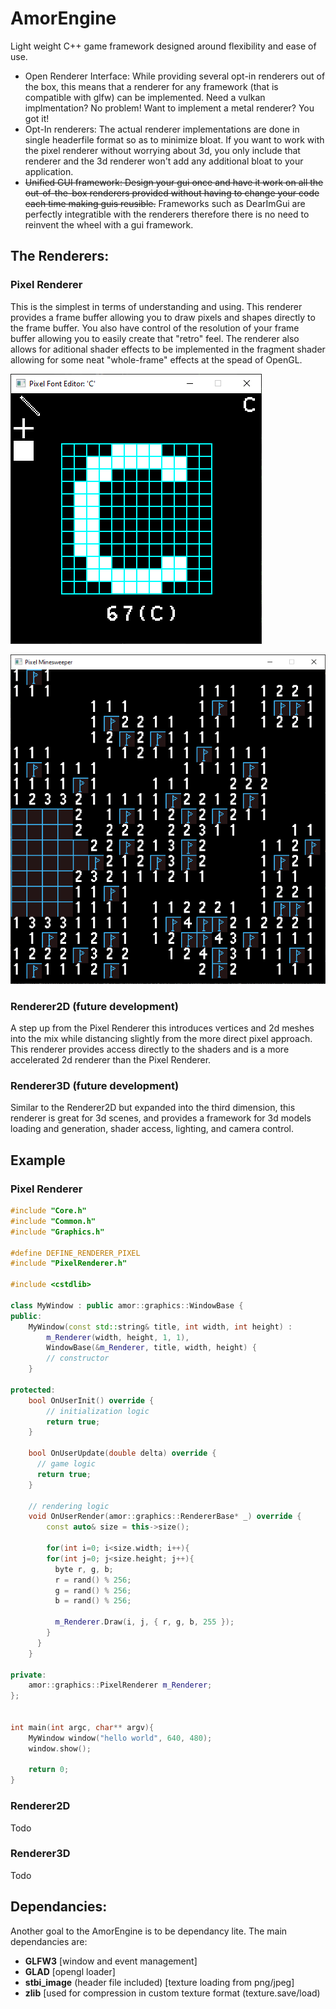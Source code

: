 # AmorEngine
Light weight C++ game framework designed around flexibility and ease of use.

* Open Renderer Interface: While providing several opt-in renderers out of the box, this means that a renderer for any framework (that is compatible with glfw) can be implemented. Need a vulkan implmentation? No problem! Want to implement a metal renderer? You got it!
* Opt-In renderers: The actual renderer implementations are done in single headerfile format so as to minimize bloat. If you want to work with the pixel renderer without worrying about 3d, you only include that renderer and the 3d renderer won't add any additional bloat to your application.
* ~~Unified GUI framework: Design your gui once and have it work on all the out-of-the-box renderers provided without having to change your code each time making guis reusible.~~ Frameworks such as DearImGui are perfectly integratible with the renderers therefore there is no need to reinvent the wheel with a gui framework.


## The Renderers:
### Pixel Renderer
This is the simplest in terms of understanding and using. This renderer provides a frame buffer allowing you to draw pixels and shapes directly to the frame buffer. You also have control of the resolution of your frame buffer allowing you to easily create that "retro" feel. The renderer also allows for aditional shader effects to be implemented in the fragment shader allowing for some neat "whole-frame" effects at the spead of OpenGL.

![PixelFontTool](https://github.com/Ctl-F/AmorEngine/blob/master/content/pixeltool.screenshot.png?raw=true)

![Minesweeper](https://github.com/Ctl-F/AmorEngine/blob/master/content/minesweeper.png?raw=true)

### Renderer2D (future development)
A step up from the Pixel Renderer this introduces vertices and 2d meshes into the mix while distancing slightly from the more direct pixel approach. This renderer provides access directly to the shaders and is a more accelerated 2d renderer than the Pixel Renderer.

### Renderer3D (future development)
Similar to the Renderer2D but expanded into the third dimension, this renderer is great for 3d scenes, and provides a framework for 3d models loading and generation, shader access, lighting, and camera control.


## Example
### Pixel Renderer
```cpp
#include "Core.h"
#include "Common.h"
#include "Graphics.h"

#define DEFINE_RENDERER_PIXEL
#include "PixelRenderer.h"

#include <cstdlib>

class MyWindow : public amor::graphics::WindowBase {
public:
    MyWindow(const std::string& title, int width, int height) : 
        m_Renderer(width, height, 1, 1), 
        WindowBase(&m_Renderer, title, width, height) {
        // constructor
    }

protected:
    bool OnUserInit() override {
        // initialization logic
        return true;
    }
  
    bool OnUserUpdate(double delta) override {
      // game logic
      return true;
    }
  
    // rendering logic
    void OnUserRender(amor::graphics::RendererBase* _) override {
        const auto& size = this->size();

        for(int i=0; i<size.width; i++){
        for(int j=0; j<size.height; j++){
          byte r, g, b;
          r = rand() % 256;
          g = rand() % 256;
          b = rand() % 256;

          m_Renderer.Draw(i, j, { r, g, b, 255 });
        }
      }
    }

private:
    amor::graphics::PixelRenderer m_Renderer;
};


int main(int argc, char** argv){
    MyWindow window("hello world", 640, 480);
    window.show();
    
    return 0;
}

```


### Renderer2D
Todo


### Renderer3D
Todo

## Dependancies:
Another goal to the AmorEngine is to be dependancy lite. The main dependancies are:
* **GLFW3**  [window and event management]
* **GLAD**   [opengl loader]
* **stbi_image** (header file included) [texture loading from png/jpeg]
* **zlib** [used for compression in custom texture format (texture.save/load)
